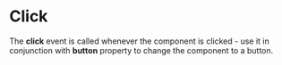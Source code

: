# Click

The **click** event is called whenever the component is clicked - use it in conjunction with **button** property to change the component to a button.